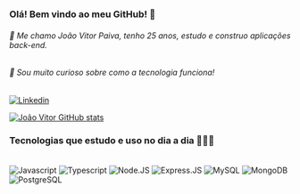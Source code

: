 ### Olá! Bem vindo ao meu GitHub! 🤙
###### 👋 Me chamo João Vitor Paiva, tenho 25 anos, estudo e construo aplicações back-end.
###### 👀 Sou muito curioso sobre como a tecnologia funciona!

[![Linkedin](https://img.shields.io/badge/LinkedIn-0077B5?style=for-the-badge&logo=linkedin&logoColor=white)](https://www.linkedin.com/in/jvlpaiva)




[![João Vitor GitHub stats](https://github-readme-stats.vercel.app/api?username=jvlinkin&hide=contribs,stars&count_private=true&show_icons=true&theme=tokyonight&include_all_commits=true)](https://github.com/anuraghazra/github-readme-stats)

### Tecnologias que estudo e uso no dia a dia  🧑🏻‍💻 

<div style="display: inline_block"><br/>
<img align="center", alt="Javascript" src="https://img.shields.io/badge/JavaScript-F7DF1E?style=for-the-badge&logo=javascript&logoColor=black">
<img align="center", alt="Typescript" src="https://img.shields.io/badge/TypeScript-007ACC?style=for-the-badge&logo=typescript&logoColor=white">
<img align="center", alt="Node.JS" src="https://img.shields.io/badge/Node.js-43853D?style=for-the-badge&logo=node.js&logoColor=white">
<img align="center", alt="Express.JS" src="https://img.shields.io/badge/Express.js-404D59?style=for-the-badge">
<img align="center", alt="MySQL" src="https://img.shields.io/badge/MySQL-00000F?style=for-the-badge&logo=mysql&logoColor=white">
<img align="center", alt="MongoDB" src="https://img.shields.io/badge/MongoDB-4EA94B?style=for-the-badge&logo=mongodb&logoColor=white">
<img align="center", alt="PostgreSQL" src="https://img.shields.io/badge/PostgreSQL-316192?style=for-the-badge&logo=postgresql&logoColor=white"><br/><br>


</div>

